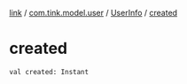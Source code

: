 [link](../../index.md) / [com.tink.model.user](../index.md) / [UserInfo](index.md) / [created](./created.md)

# created

`val created: Instant`